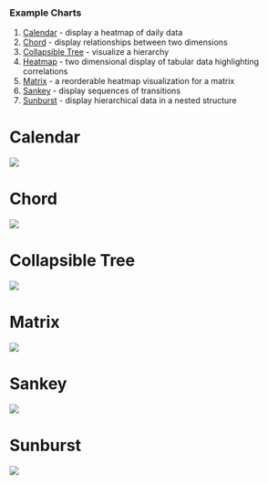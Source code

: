### Example Charts

 1. [Calendar](#calendar) - display a heatmap of daily data
 1. [Chord](#chord) - display relationships between two dimensions
 1. [Collapsible Tree](#collapsible-tree) - visualize a hierarchy
 1. [Heatmap](#heatmap) - two dimensional display of tabular data highlighting correlations
 1. [Matrix](#matrix) - a reorderable heatmap visualization for a matrix
 1. [Sankey](#sankey) - display sequences of transitions
 1. [Sunburst](#sankey) - display hierarchical data in a nested structure



# Calendar

[![](calendar/calendar.png)](calendar/calendar.js)

# Chord

[![](chord/chord.png)](chord/chord.js)

# Collapsible Tree

[![](collapsible_tree/collapsible-tree.png)](collapsible_tree/collapsible_tree.js)


# Matrix

[![](matrix/matrix.png)](matrix/matrix.js)

# Sankey

[![](sankey/sankey.png)](sankey/sankey.js)


# Sunburst

[![](sunburst/sunburst.png)](sunburst/sunburst.js)
